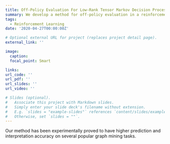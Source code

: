 ```yaml
---
title: Off-Policy Evaluation For Low-Rank Tensor Markov Decision Processes.
summary: We develop a method for off-policy evaluation in a reinforcement learning setting, where the state-action features are given in low-rank tensors under the Markov Decision Process framework.
tags:
  - Reinforcement Learning
date: '2020-04-27T00:00:00Z'

# Optional external URL for project (replaces project detail page).
external_link: ''

image:
  caption: 
  focal_point: Smart

links:
url_code: ''
url_pdf: ''
url_slides: ''
url_video: ''

# Slides (optional).
#   Associate this project with Markdown slides.
#   Simply enter your slide deck's filename without extension.
#   E.g. `slides = "example-slides"` references `content/slides/example-slides.md`.
#   Otherwise, set `slides = ""`.
---
```


Our method has been experimentally proved to have higher prediction and interpretation accuracy on several popular graph mining tasks.
